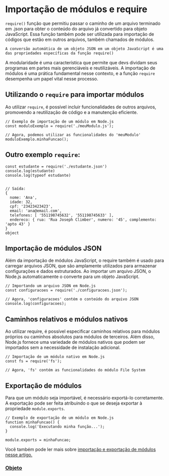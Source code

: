 # Importação de módulos e require

`require()` função que permitiu passar o caminho de um arquivo terminado em .json para obter o conteúdo do arquivo já convertido para objeto JavaScript. Essa função também pode ser utilizada para importação de códigos que estão em outros arquivos, também chamados de módulos.

```
A conversão automática de um objeto JSON em um objeto JavaScript é uma das propriedades específicas da função require()
```

A modularidade é uma característica que permite que devs dividam seus programas em partes mais gerenciáveis e reutilizáveis. A importação de módulos é uma prática fundamental nesse contexto, e a função `require` desempenha um papel vital nesse processo.

## Utilizando o `require` para importar módulos

Ao utilizar `require`, é possível incluir funcionalidades de outros arquivos, promovendo a reutilização de código e a manutenção eficiente.

```
// Exemplo de importação de um módulo em Node.js
const moduloExemplo = require('./meuModulo.js');

// Agora, podemos utilizar as funcionalidades do 'meuModulo'
moduloExemplo.minhaFuncao();
```

## Outro exemplo `require`:

```
const estudante = require('./estudante.json')
console.log(estudante)
console.log(typeof estudante)


// Saída:
{
  nome: 'Ana',
  idade: 32,
  cpf: '23423423423',
  email: 'ana@email.com',
  telefones: [ '551198745632', '551198745633' ],
  endereco: { rua: 'Rua Joseph Climber', numero: '45', complemento: 'apto 43' }
}
object
```

## Importação de módulos JSON

Além da importação de módulos JavaScript, o require também é usado para carregar arquivos JSON, que são amplamente utilizados para armazenar configurações e dados estruturados. Ao importar um arquivo JSON, o Node.js automaticamente o converte para um objeto JavaScript.

```
// Importando um arquivo JSON em Node.js
const configuracoes = require('./configuracoes.json');

// Agora, 'configuracoes' contém o conteúdo do arquivo JSON
console.log(configuracoes);
```

## Caminhos relativos e módulos nativos
Ao utilizar require, é possível especificar caminhos relativos para módulos próprios ou caminhos absolutos para módulos de terceiros. Além disso, Node.js fornece uma variedade de módulos nativos que podem ser importados sem a necessidade de instalação adicional.

```
// Importação de um módulo nativo em Node.js
const fs = require('fs');

// Agora, 'fs' contém as funcionalidades do módulo File System
```

## Exportação de módulos

Para que um módulo seja importável, é necessário exportá-lo corretamente. A exportação pode ser feita atribuindo o que se deseja exportar à propriedade `module.exports`.

```
// Exemplo de exportação de um módulo em Node.js
function minhaFuncao() {
  console.log('Executando minha função...');
}

module.exports = minhaFuncao;
```

Você também pode ler mais sobre [importação e exportação de módulos nesse artigo.](https://www.alura.com.br/artigos/guia-importacao-exportacao-modulos-javascript)

### [Objeto](../objetos.md)
